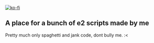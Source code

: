 [![ko-fi](https://ko-fi.com/img/githubbutton_sm.svg)](https://ko-fi.com/N4N7LMQVC)
## A place for a bunch of e2 scripts made by me

Pretty much only spaghetti and jank code, dont bully me. :<
